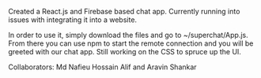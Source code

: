 Created a React.js and Firebase based chat app. Currently running into issues with integrating it into a website. 

In order to use it, simply download the files and go to ~/superchat/App.js. From there you can use npm to start the remote connection and you will be greeted with our chat app.
Still working on the CSS to spruce up the UI.

Collaborators: Md Nafieu Hossain Alif and Aravin Shankar
